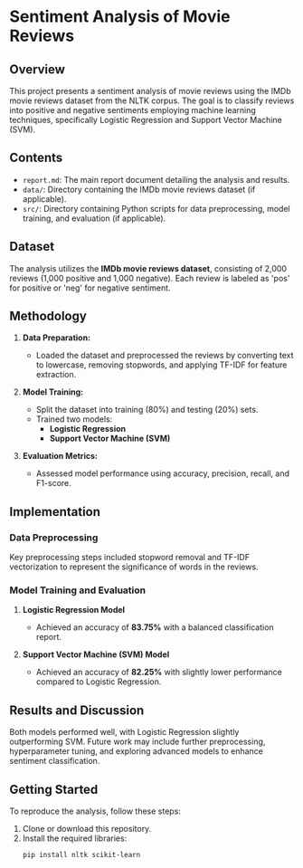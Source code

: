 # Sentiment Analysis of Movie Reviews

## Overview
This project presents a sentiment analysis of movie reviews using the IMDb movie reviews dataset from the NLTK corpus. The goal is to classify reviews into positive and negative sentiments employing machine learning techniques, specifically Logistic Regression and Support Vector Machine (SVM).

## Contents
- `report.md`: The main report document detailing the analysis and results.
- `data/`: Directory containing the IMDb movie reviews dataset (if applicable).
- `src/`: Directory containing Python scripts for data preprocessing, model training, and evaluation (if applicable).

## Dataset
The analysis utilizes the **IMDb movie reviews dataset**, consisting of 2,000 reviews (1,000 positive and 1,000 negative). Each review is labeled as 'pos' for positive or 'neg' for negative sentiment.

## Methodology
1. **Data Preparation:**
   - Loaded the dataset and preprocessed the reviews by converting text to lowercase, removing stopwords, and applying TF-IDF for feature extraction.

2. **Model Training:**
   - Split the dataset into training (80%) and testing (20%) sets.
   - Trained two models:
     - **Logistic Regression**
     - **Support Vector Machine (SVM)**

3. **Evaluation Metrics:**
   - Assessed model performance using accuracy, precision, recall, and F1-score.

## Implementation

### Data Preprocessing
Key preprocessing steps included stopword removal and TF-IDF vectorization to represent the significance of words in the reviews.

### Model Training and Evaluation
1. **Logistic Regression Model**
   - Achieved an accuracy of **83.75%** with a balanced classification report.
   
2. **Support Vector Machine (SVM) Model**
   - Achieved an accuracy of **82.25%** with slightly lower performance compared to Logistic Regression.

## Results and Discussion
Both models performed well, with Logistic Regression slightly outperforming SVM. Future work may include further preprocessing, hyperparameter tuning, and exploring advanced models to enhance sentiment classification.

## Getting Started
To reproduce the analysis, follow these steps:

1. Clone or download this repository.
2. Install the required libraries:
   ```bash
   pip install nltk scikit-learn
